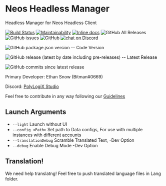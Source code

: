 # Neos Headless Manager 
Headless Manager for Neos Headless Client

[![Build Status](https://travis-ci.org/bombitmanbomb/HeadlessGUI.svg?branch=master)](https://travis-ci.org/bombitmanbomb/HeadlessGUI) [![Maintainability](https://api.codeclimate.com/v1/badges/69cd0dabe98ce6ccace9/maintainability)](https://codeclimate.com/github/bombitmanbomb/HeadlessGUI/maintainability) [![Inline docs](http://inch-ci.org/github/bombitmanbomb/HeadlessCore.svg?branch=master)](http://inch-ci.org/github/bombitmanbomb/HeadlessGUI) ![GitHub All Releases](https://img.shields.io/github/downloads/bombitmanbomb/HeadlessGUI/total) ![GitHub issues](https://img.shields.io/github/issues/bombitmanbomb/HeadlessGUI) ![GitHub](https://img.shields.io/github/license/bombitmanbomb/HeadlessGUI)
<a href="https://discord.gg/qXatU97"><img src="https://img.shields.io/discord/571612136036499466?logo=discord" alt="chat on Discord"></a>



![GitHub package.json version](https://img.shields.io/github/package-json/v/bombitmanbomb/HeadlessCore) -- Code Version

![GitHub release (latest by date including pre-releases)](https://img.shields.io/github/v/release/bombitmanbomb/HeadlessCore?include_prereleases) -- Latest Release

![GitHub commits since latest release](https://img.shields.io/github/commits-since/bombitmanbomb/HeadlessCore/latest)

Primary Developer: Ethan Snow (Bitman#0669)

Discord: [PolyLogiX Studio](https://discord.gg/6y2A4Pk)

Feel free to contribute in any way following our [Guidelines](https://github.com/bombitmanbomb/HeadlessCore/blob/master/CONTRIBUTING.md)


## Launch Arguments

* `--light` Launch without UI
* `--config <Path>` Set path to Data configs, For use with multiple instances with different accounts
* `--translationDebug` Scramble Translated Text, -Dev Option
* `--debug` Enable Debug Mode -Dev Option


## Translation!
We need help translatng! Feel free to push translated language files in Lang folder.

